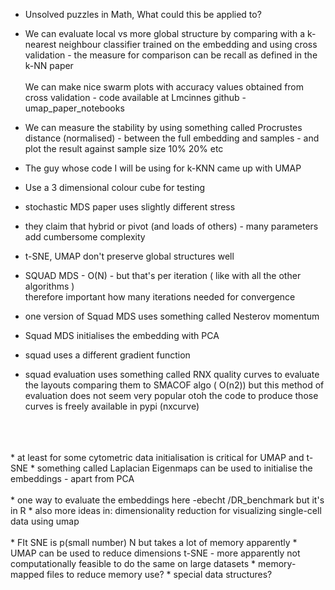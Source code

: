 * Unsolved puzzles in Math,
 What could this be applied to?

* We can evaluate local vs more global structure by comparing with a k-nearest neighbour classifier trained on the embedding  and using cross validation - the measure for comparison can be recall as defined in the k-NN paper
  \
  \
We can make nice swarm plots with accuracy values obtained from cross validation - code available at Lmcinnes github - umap_paper_notebooks
* We can measure the stability by using something called Procrustes distance (normalised) - between the full embedding and samples - and plot the result against sample size 10% 20% etc
* The guy whose code I will be using for k-KNN came up with UMAP
* Use a 3 dimensional colour cube for testing  



* stochastic MDS paper  uses slightly different stress
* they claim that hybrid or pivot (and loads of others) - many parameters add cumbersome complexity
* t-SNE, UMAP don't preserve global structures well
* SQUAD MDS - O(N) - but that's per iteration ( like with all the other algorithms )  
therefore important how many iterations needed for convergence
* one version of Squad MDS uses something called Nesterov momentum 
* Squad MDS initialises the embedding with PCA
* squad uses a different gradient function
* squad evaluation uses something called RNX quality curves 
to evaluate the layouts comparing them to SMACOF algo ( O(n2))
but this method of evaluation does not seem very popular 
otoh the code to produce those curves is freely available
in pypi (nxcurve)
<br/>
<br/>
<br/>
* at least for some cytometric data initialisation is critical for UMAP and t-SNE
* something called Laplacian Eigenmaps can be used to initialise the embeddings - apart from PCA
<br/>
<br/>
* one way to evaluate the embeddings here -ebecht /DR_benchmark
but it's in R
* also more ideas in: dimensionality reduction for visualizing single-cell data using umap
<br/>
<br/>
* FIt SNE is p(small number) N but takes a lot of memory apparently
* UMAP can be used to reduce dimensions t-SNE - more apparently not computationally feasible to do the same on large datasets
* memory-mapped files to reduce memory use?
* special data structures?